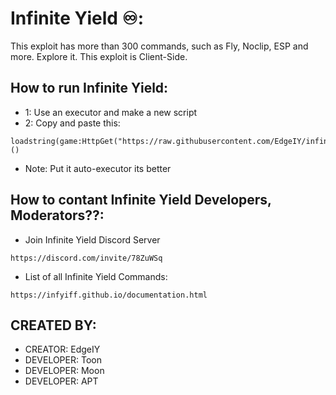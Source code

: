 
# Infinite Yield ♾️:
This exploit has more than 300 commands, such as Fly, Noclip, ESP and more. Explore it. This exploit is Client-Side. 

## How to run Infinite Yield:
- 1: Use an executor and make a new script
- 2: Copy and paste this:
```luau
loadstring(game:HttpGet("https://raw.githubusercontent.com/EdgeIY/infiniteyield/master/source"))()
```
- Note: Put it auto-executor its better

## How to contant Infinite Yield Developers, Moderators??:
- Join Infinite Yield Discord Server
```
https://discord.com/invite/78ZuWSq
```

- List of all Infinite Yield Commands:
```
https://infyiff.github.io/documentation.html
```

## CREATED BY:
- CREATOR: EdgeIY
- DEVELOPER: Toon
- DEVELOPER: Moon
- DEVELOPER: APT